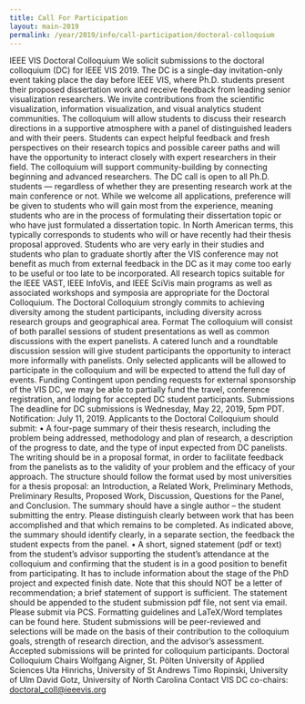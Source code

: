 ```yaml
---
title: Call For Participation
layout: main-2019
permalink: /year/2019/info/call-participation/doctoral-colloquium
---
```


IEEE VIS Doctoral Colloquium
We solicit submissions to the doctoral colloquium (DC) for IEEE VIS 2019. The DC is a single-day invitation-only event taking place the day before IEEE VIS, where Ph.D. students present their proposed dissertation work and receive feedback from leading senior visualization researchers. We invite contributions from the scientific visualization, information visualization, and visual analytics student communities.
The colloquium will allow students to discuss their research directions in a supportive atmosphere with a panel of distinguished leaders and with their peers. Students can expect helpful feedback and fresh perspectives on their research topics and possible career paths and will have the opportunity to interact closely with expert researchers in their field. The colloquium will support community-building by connecting beginning and advanced researchers.
The DC call is open to all Ph.D. students — regardless of whether they are presenting research work at the main conference or not. While we welcome all applications, preference will be given to students who will gain most from the experience, meaning students who are in the process of formulating their dissertation topic or who have just formulated a dissertation topic. In North American terms, this typically corresponds to students who will or have recently had their thesis proposal approved. Students who are very early in their studies and students who plan to graduate shortly after the VIS conference may not benefit as much from external feedback in the DC as it may come too early to be useful or too late to be incorporated.
All research topics suitable for the IEEE VAST, IEEE InfoVis, and IEEE SciVis main programs as well as associated workshops and symposia are appropriate for the Doctoral Colloquium. The Doctoral Colloquium strongly commits to achieving diversity among the student participants, including diversity across research groups and geographical area.
Format
The colloquium will consist of both parallel sessions of student presentations as well as common discussions with the expert panelists. A catered lunch and a roundtable discussion session will give student participants the opportunity to interact more informally with panelists.
Only selected applicants will be allowed to participate in the colloquium and will be expected to attend the full day of events.
Funding
Contingent upon pending requests for external sponsorship of the VIS DC, we may be able to partially fund the travel, conference registration, and lodging for accepted DC student participants.
Submissions
The deadline for DC submissions is Wednesday, May 22, 2019, 5pm PDT.
Notification: July 11, 2019.
Applicants to the Doctoral Colloquium should submit:
•	A four-page summary of their thesis research, including the problem being addressed, methodology and plan of research, a description of the progress to date, and the type of input expected from DC panelists. The writing should be in a proposal format, in order to facilitate feedback from the panelists as to the validity of your problem and the efficacy of your approach. The structure should follow the format used by most universities for a thesis proposal: an Introduction, a Related Work, Preliminary Methods, Preliminary Results, Proposed Work, Discussion, Questions for the Panel, and Conclusion. The summary should have a single author – the student submitting the entry. Please distinguish clearly between work that has been accomplished and that which remains to be completed. As indicated above, the summary should identify clearly, in a separate section, the feedback the student expects from the panel. 
•	A short, signed statement (pdf or text) from the student’s advisor supporting the student’s attendance at the colloquium and confirming that the student is in a good position to benefit from participating. It has to include information about the stage of the PhD project and expected finish date. Note that this should NOT be a letter of recommendation; a brief statement of support is sufficient. The statement should be appended to the student submission pdf file, not sent via email. 
Please submit via PCS.
Formatting guidelines and LaTeX/Word templates can be found here.
Student submissions will be peer-reviewed and selections will be made on the basis of their contribution to the colloquium goals, strength of research direction, and the advisor’s assessment. Accepted submissions will be printed for colloquium participants.
Doctoral Colloquium Chairs
Wolfgang Aigner, St. Pölten University of Applied Sciences
Uta Hinrichs, University of St Andrews 
Timo Ropinski, University of Ulm
David Gotz, University of North Carolina 
Contact VIS DC co-chairs: doctoral_coll@ieeevis.org
